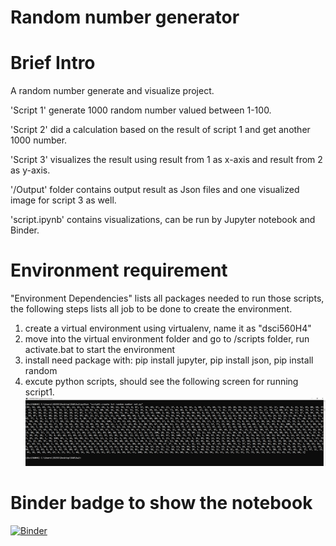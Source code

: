 # Random number generator
# Brief Intro
A random number generate and visualize project.

'Script 1' generate 1000 random number valued between 1-100.

'Script 2' did a calculation based on the result of script 1 and get another 1000 number. 

'Script 3' visualizes the result using result from 1 as x-axis and result from 2 as y-axis.

'/Output' folder contains output result as Json files and one visualized image for script 3 as well.

'script.ipynb' contains visualizations, can be run by Jupyter notebook and Binder.

# Environment requirement
"Environment Dependencies" lists all packages needed to run those scripts, the following steps lists all job to be done to create the environment.

1. create a virtual environment using virtualenv, name it as "dsci560H4"
2. move into the virtual environment folder and go to /scripts folder, run activate.bat to start the environment
3. install need package with: pip install jupyter, pip install json, pip install random
4. excute python scripts, should see the following screen for running script1.
![image](/image/1.png)

# Binder badge to show the notebook
[![Binder](https://mybinder.org/badge_logo.svg)](https://mybinder.org/v2/gh/alvinzhou66/Random-Number-and-Virtual-Environment/main?filepath=%2Fscript.ipynb)
